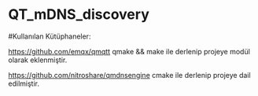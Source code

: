 # QT_mDNS_discovery
#Kullanılan Kütüphaneler:

https://github.com/emqx/qmqtt
qmake && make ile derlenip projeye modül olarak eklenmiştir.

https://github.com/nitroshare/qmdnsengine
cmake ile derlenip projeye dail edilmiştir.

